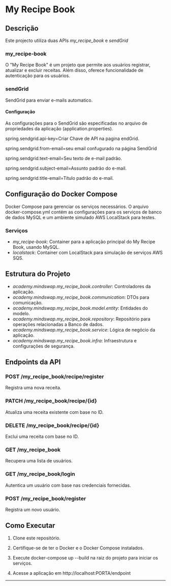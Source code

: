 # My Recipe Book

## Descrição
Este projecto utiliza duas APIs *my_recipe_book* e *sendGrid*

### my_recipe-book
O "My Recipe Book" é um projeto que permite aos usuários registrar, atualizar e excluir receitas. Além disso, oferece funcionalidade de autenticação para os usuários.

### sendGrid
SendGrid para enviar e-mails automatico.

#### Configuração

As configurações para o SendGrid são especificadas no arquivo de propriedades da aplicação (application.properties).



spring.sendgrid.api-key=Criar Chave de API na pagina endGrid.

spring.sendgrid.from-email=seu email confugurado na página SendGrid

spring.sendgrid.text-email=Seu texto de e-mail padrão.

spring.sendgrid.subject-email=Assunto padrão do e-mail.

spring.sendgrid.title-email=Título padrão do e-mail.


## Configuração do Docker Compose

Docker Compose para gerenciar os serviços necessários. O arquivo docker-compose.yml contém as configurações para os serviços de banco de dados MySQL e um ambiente simulado AWS LocalStack para testes.

### Serviços

- *my_recipe-book*: Container para a aplicação principal do My Recipe Book, usando MySQL.
- *localstack*: Container com LocalStack para simulação de serviços AWS SQS.

## Estrutura do Projeto

- *academy.mindswap.my_recipe_book.controller*: Controladores da aplicação.
- *academy.mindswap.my_recipe_book.communication*: DTOs para comunicação.
- *academy.mindswap.my_recipe_book.model.entity*: Entidades do modelo.
- *academy.mindswap.my_recipe_book.repository*: Repositório para operações relacionadas a Banco de dados.
- *academy.mindswap.my_recipe_book.service*: Lógica de negócio da aplicação.
- *academy.mindswap.my_recipe_book.infra*:  Infraestrutura e configurações de segurança.

## Endpoints da API

### POST /my_recipe_book/recipe/register

Registra uma nova receita.

### PATCH /my_recipe_book/recipe/{id}

Atualiza uma receita existente com base no ID.

### DELETE /my_recipe_book/recipe/{id}

Exclui uma receita com base no ID.

### GET /my_recipe_book

Recupera uma lista de usuários.

### GET /my_recipe_book/login

Autentica um usuário com base nas credenciais fornecidas.

### POST /my_recipe_book/register

Registra um novo usuário.

## Como Executar

1. Clone este repositório.

2. Certifique-se de ter o Docker e o Docker Compose instalados.

3. Execute docker-compose up --build na raiz do projeto para iniciar os serviços.

4. Acesse a aplicação em http://localhost:PORTA/endpoint

---------------------------------------------------
